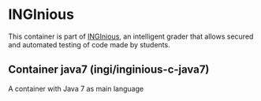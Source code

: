INGInious
=========

This container is part of [INGInious](https://github.com/UCL-INGI/INGInious), an intelligent grader that allows secured and automated testing of code made by students. 

Container java7 (ingi/inginious-c-java7)
--------------------------------------------------------

A container with Java 7 as main language
